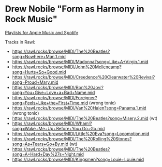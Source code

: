# Drew Nobile "Form as Harmony in Rock Music"

[Playlists for Apple Music and Spotify](https://global.oup.com/us/companion.websites/9780190948368/ch1/)

Tracks in Rawl:

- https://rawl.rocks/browse/MIDI/The%20Beatles?song=Nowhere+Man.1.mid
- https://rawl.rocks/browse/MIDI/Madonna?song=Like+A+Virgin.1.mid
- https://rawl.rocks/browse/MIDI/John%20Mellencamp?song=Hurts+So+Good.mid
- https://rawl.rocks/browse/MIDI/Creedence%20Clearwater%20Revival?song=Proud+Mary.mid
- https://rawl.rocks/browse/MIDI/Bon%20Jovi?song=You+Give+Love+a+Bad+Name.mid
- https://rawl.rocks/browse/MIDI/Foreigner?song=Feels+Like+the+First+Time.mid (wrong tonic)
- https://rawl.rocks/browse/MIDI/Van%20Halen?song=Panama.1.mid (wrong tonic)
- https://rawl.rocks/browse/MIDI/The%20Beatles?song=Misery.2.mid (wt)
- https://rawl.rocks/browse/MIDI/Wham!?song=Wake+Me+Up+Before+You+Go+Go.mid
- https://rawl.rocks/browse/MIDI/Little%20Eva?song=Locomotion.mid
- https://rawl.rocks/browse/MIDI/The%20Rolling%20Stones?song=As+Tears+Go+By.mid (wt)
- https://rawl.rocks/browse/MIDI/The%20Beatles?song=A+Hard+Day%27s+Night.mid
- https://rawl.rocks/browse/MIDI/Kingsmen?song=Louie+Louie.mid
